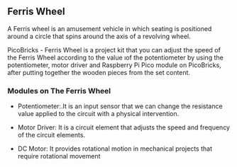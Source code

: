## Ferris Wheel
A Ferris wheel is an amusement vehicle in which seating is positioned around a circle that spins around the axis of a revolving wheel. 

PicoBricks - Ferris Wheel is a project kit that you can adjust the speed of the Ferris Wheel according to the value ıof the potentiometer by using the potentiometer, motor driver and Raspberry Pi Pico module on PicoBricks, after putting together the wooden pieces from the set content.
 
### Modules on The Ferris Wheel
- Potentiometer:.It is an input sensor that we can change the resistance value applied to the circuit with a physical intervention.

- Motor Driver: It is a circuit element that adjusts the speed and frequency of the circuit elements.

- DC Motor: It provides rotational motion in mechanical projects that require rotational movement
